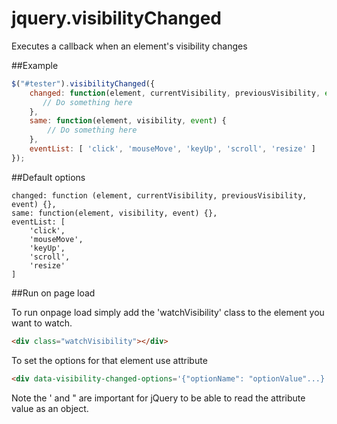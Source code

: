 # jquery.visibilityChanged
Executes a callback when an element's visibility changes

##Example
``` JavaScript
$("#tester").visibilityChanged({
    changed: function(element, currentVisibility, previousVisibility, event) {
       // Do something here
    },
    same: function(element, visibility, event) {
        // Do something here
    },
    eventList: [ 'click', 'mouseMove', 'keyUp', 'scroll', 'resize' ]
});
```

##Default options

    changed: function (element, currentVisibility, previousVisibility, event) {},
	same: function(element, visibility, event) {},
	eventList: [
		'click',
		'mouseMove',
		'keyUp',
		'scroll',
		'resize'
	]

##Run on page load

To run onpage load simply add the 'watchVisibility' class to the element you want to watch.
``` HTML
<div class="watchVisibility"></div>
```

To set the options for that element use attribute
``` HTML
<div data-visibility-changed-options='{"optionName": "optionValue"...}'></div>
```
Note the ' and " are important for jQuery to be able to read the attribute value as an object.
